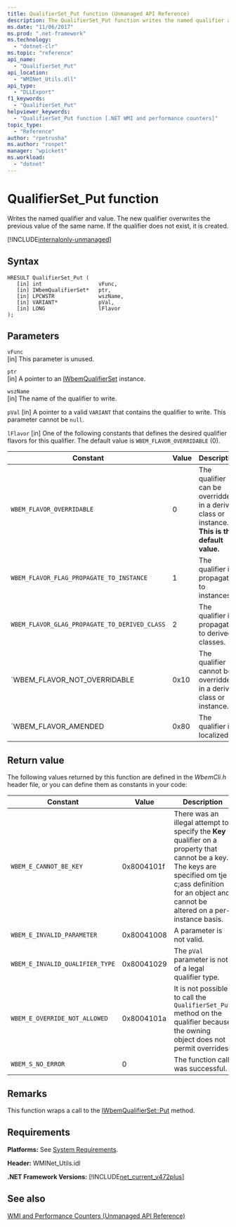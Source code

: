 ```yaml
---
title: QualifierSet_Put function (Unmanaged API Reference)
description: The QualifierSet_Put function writes the named qualifier and its value.
ms.date: "11/06/2017"
ms.prod: ".net-framework"
ms.technology: 
  - "dotnet-clr"
ms.topic: "reference"
api_name: 
  - "QualifierSet_Put"
api_location: 
  - "WMINet_Utils.dll"
api_type: 
  - "DLLExport"
f1_keywords: 
  - "QualifierSet_Put"
helpviewer_keywords: 
  - "QualifierSet_Put function [.NET WMI and performance counters]"
topic_type: 
  - "Reference"
author: "rpetrusha"
ms.author: "ronpet"
manager: "wpickett"
ms.workload: 
  - "dotnet"
---
```

# QualifierSet_Put function
Writes the named qualifier and value. The new qualifier overwrites the previous value of the same name. If the qualifier does not exist, it is created. 

[!INCLUDE[internalonly-unmanaged](../../../../includes/internalonly-unmanaged.md)]
  
## Syntax  
  
```  
HRESULT QualifierSet_Put (
   [in] int                  vFunc, 
   [in] IWbemQualifierSet*   ptr, 
   [in] LPCWSTR              wszName,
   [in] VARIANT*             pVal,
   [in] LONG                 lFlavor
); 
```  

## Parameters

`vFunc`   
[in] This parameter is unused.

`ptr`   
[in] A pointer to an [IWbemQualifierSet](https://msdn.microsoft.com/library/aa391860(v=vs.85).aspx) instance.

`wszName`   
[in] The name of the qualifier to write.

`pVal`
[in] A pointer to a valid `VARIANT` that contains the qualifier to write. This parameter cannot be `null`.

`lFlavor`
[in] One of the following constants that defines the desired qualifier flavors for this qualifier. The default value is `WBEM_FLAVOR_OVERRIDABLE` (0).

|Constant  |Value  |Description  |
|---------|---------|---------|
| `WBEM_FLAVOR_OVERRIDABLE` | 0 | The qualifier can be overridden in a derived class or instance. **This is the default value.** |
| `WBEM_FLAVOR_FLAG_PROPAGATE_TO_INSTANCE` | 1 | The qualifier is propagated to instances. |
| `WBEM_FLAVOR_GLAG_PROPAGATE_TO_DERIVED_CLASS` | 2 | The qualifier is propagated to derived classes. |
| `WBEM_FLAVOR_NOT_OVERRIDABLE | 0x10 | The qualifier cannot be overridden in a derived class or instance. |
| `WBEM_FLAVOR_AMENDED | 0x80 | The qualifier is localized. |

## Return value

The following values returned by this function are defined in the *WbemCli.h* header file, or you can define them as constants in your code:

|Constant  |Value  |Description  |
|---------|---------|---------|
| `WBEM_E_CANNOT_BE_KEY` | 0x8004101f | There was an illegal attempt to specify the **Key** qualifier on a property that cannot be a key. The keys are specified om tje c;ass definition for an object and cannot be altered on a per-instance basis. |
| `WBEM_E_INVALID_PARAMETER` | 0x80041008 | A parameter is not valid. |
| `WBEM_E_INVALID_QUALIFIER_TYPE` | 0x80041029 | The `pVal` parameter is not of a legal qualifier type. |
| `WBEM_E_OVERRIDE_NOT_ALLOWED` | 0x8004101a | It is not possible to call the `QualifierSet_Put` method on the qualifier because the owning object does not permit overrides. |
| `WBEM_S_NO_ERROR` | 0 | The function call was successful.  |
  
## Remarks

This function wraps a call to the [IWbemQualifierSet::Put](https://msdn.microsoft.com/library/aa391871(v=vs.85).aspx) method.

## Requirements  
 **Platforms:** See [System Requirements](../../../../docs/framework/get-started/system-requirements.md).  
  
 **Header:** WMINet_Utils.idl  
  
 **.NET Framework Versions:** [!INCLUDE[net_current_v472plus](../../../../includes/net-current-v472plus.md)]  
  
## See also  
[WMI and Performance Counters (Unmanaged API Reference)](index.md)
